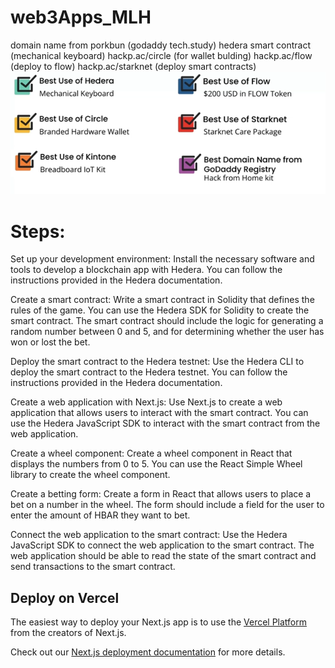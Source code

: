 # web3Apps_MLH

domain name from porkbun (godaddy tech.study)
hedera smart contract (mechanical keyboard)
hackp.ac/circle (for wallet bulding)
hackp.ac/flow (deploy to flow)
hackp.ac/starknet (deploy smart contracts)
![Alt text](image.png)

# Steps:

Set up your development environment: Install the necessary software and tools to develop a blockchain app with Hedera. You can follow the instructions provided in the Hedera documentation.

Create a smart contract: Write a smart contract in Solidity that defines the rules of the game. You can use the Hedera SDK for Solidity to create the smart contract. The smart contract should include the logic for generating a random number between 0 and 5, and for determining whether the user has won or lost the bet.

Deploy the smart contract to the Hedera testnet: Use the Hedera CLI to deploy the smart contract to the Hedera testnet. You can follow the instructions provided in the Hedera documentation.

Create a web application with Next.js: Use Next.js to create a web application that allows users to interact with the smart contract. You can use the Hedera JavaScript SDK to interact with the smart contract from the web application.

Create a wheel component: Create a wheel component in React that displays the numbers from 0 to 5. You can use the React Simple Wheel library to create the wheel component.

Create a betting form: Create a form in React that allows users to place a bet on a number in the wheel. The form should include a field for the user to enter the amount of HBAR they want to bet.

Connect the web application to the smart contract: Use the Hedera JavaScript SDK to connect the web application to the smart contract. The web application should be able to read the state of the smart contract and send transactions to the smart contract.


## Deploy on Vercel

The easiest way to deploy your Next.js app is to use the [Vercel Platform](https://vercel.com/new?utm_medium=default-template&filter=next.js&utm_source=create-next-app&utm_campaign=create-next-app-readme) from the creators of Next.js.

Check out our [Next.js deployment documentation](https://nextjs.org/docs/deployment) for more details.
